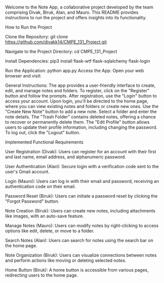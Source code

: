 Welcome to the Note App, a collaborative project developed by the team comprising Divak, Biruk, Alan, and Mauro. This README provides instructions to run the project and offers insights into its functionality.

How to Run the Project

Clone the Repository:
git clone https://github.com/divakk14/CMPE_131_Project.git

Navigate to the Project Directory:
cd CMPE_131_Project

Install Dependencies:
pip3 install flask-wtf flask-sqlalchemy flask-login

Run the Application: python app.py
Access the App: Open your web browser and visit: 

General Instructions:
The app provides a user-friendly interface to create, edit, and manage notes and folders.
To register, click on the "Register" button and follow the prompts. After registration, use the "Login" button to access your account.
Upon login, you'll be directed to the home page, where you can view existing notes and folders or create new ones.
Use the "Create New Note" button to add a new note. Select a folder and enter the note details.
The "Trash Folder" contains deleted notes, offering a chance to recover or permanently delete them.
The "Edit Profile" button allows users to update their profile information, including changing the password.
To log out, click the "Logout" button.


Implemented Functional Requirements

User Registration (Divak):
Users can register for an account with their first and last name, email address, and alphanumeric password.

User Authentication (Alan):
Secure login with a verification code sent to the user's Gmail account.

Login (Mauro):
Users can log in with their email and password, receiving an authentication code on their email.

Password Reset (Biruk):
Users can initiate a password reset by clicking the "Forgot Password" button.

Note Creation (Biruk):
Users can create new notes, including attachments like images, with an auto-save feature.

Manage Notes (Mauro):
Users can modify notes by right-clicking to access options like edit, delete, or move to a folder.

Search Notes (Alan):
Users can search for notes using the search bar on the home page.

Note Organization (Biruk):
Users can visualize connections between notes and perform actions like moving or deleting selected notes.

Home Button (Biruk):
A home button is accessible from various pages, redirecting users to the home page.